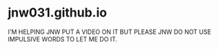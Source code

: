 # jnw031.github.io
I'M HELPING JNW PUT A VIDEO ON IT BUT PLEASE JNW DO NOT USE IMPULSIVE WORDS TO LET ME DO IT.
